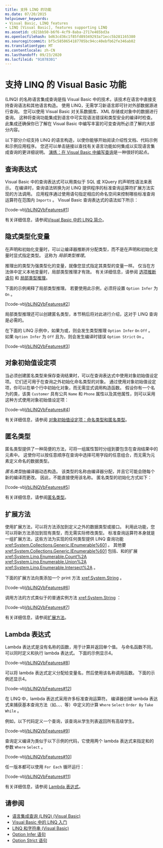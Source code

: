 ```yaml
---
title: 支持 LINQ 的功能
ms.date: 07/20/2015
helpviewer_keywords:
- Visual Basic, LINQ features
- LINQ [Visual Basic], features supporting LINQ
ms.assetid: c821bb50-b6f6-4cf9-8aba-2717e465bd3a
ms.openlocfilehash: bd63cd36c1f85fd89349293a71ecc5b281165380
ms.sourcegitcommit: bf5c5850654187705bc94cc40ebfb62fe346ab02
ms.translationtype: MT
ms.contentlocale: zh-CN
ms.lasthandoff: 09/23/2020
ms.locfileid: "91078301"
---
```

# <a name="visual-basic-features-that-support-linq"></a>支持 LINQ 的 Visual Basic 功能

 (LINQ) 的名称语言集成查询是指 Visual Basic 中的技术，该技术在语言中直接支持查询语法和其他语言构造。 使用 LINQ，无需学习新语言即可针对外部数据源进行查询。 您可以使用 Visual Basic 对关系数据库、XML 存储或对象中的数据进行查询。 这种将查询功能集成到语言中可实现语法错误和类型安全的编译时检查。 此集成还确保你已了解在 Visual Basic 中编写丰富的可变查询所必须了解的大部分内容。  
  
 以下部分介绍支持 LINQ 的语言构造，以使你能够开始阅读介绍性文档、代码示例和示例应用程序。 您还可以单击链接以查找有关语言功能如何集成以实现语言集成查询的更详细说明。 [演练：在 Visual Basic 中编写查询](walkthrough-writing-queries.md)是一种很好的起点。  
  
## <a name="query-expressions"></a>查询表达式  

 Visual Basic 中的查询表达式可以用类似于 SQL 或 XQuery 的声明性语法来表示。 在编译时，查询语法转换为对 LINQ 提供程序的标准查询运算符扩展方法实现的方法调用。 应用程序通过使用语句指定相应的命名空间来控制哪些标准查询运算符在范围内 `Imports` 。 Visual Basic 查询表达式的语法如下所示：  
  
 [!code-vb[VbLINQVbFeatures#1](~/samples/snippets/visualbasic/VS_Snippets_VBCSharp/VbLINQVbFeatures/VB/Class1.vb#1)]  
  
 有关详细信息，请参阅[Visual Basic 中的 LINQ 简介](../../language-features/linq/introduction-to-linq.md)。  
  
## <a name="implicitly-typed-variables"></a>隐式类型化变量  

 在声明和初始化变量时，可以让编译器推断并分配类型，而不是在声明和初始化变量时显式指定类型。 这称为 *局部类型推理*。  
  
 推理出的类型为强类型化的变量，就像您显式指定其类型的变量一样。 仅当在方法体中定义本地变量时，局部类型推理才有效。 有关详细信息，请参阅 [选项推断语句](../../../language-reference/statements/option-infer-statement.md) 和 [局部类型推理](../../language-features/variables/local-type-inference.md)。  
  
 下面的示例阐释了局部类型推理。 若要使用此示例，必须将设置 `Option Infer` 为 `On` 。  
  
 [!code-vb[VbLINQVbFeatures#2](~/samples/snippets/visualbasic/VS_Snippets_VBCSharp/VbLINQVbFeatures/VB/Class1.vb#2)]  
  
 局部类型推理还可以创建匿名类型，本节稍后将对此进行介绍，这对于 LINQ 查询是必需的。  
  
 在下面的 LINQ 示例中，如果为或，则会发生类型推理 `Option Infer` `On` `Off` 。 如果 `Option Infer` 为 `Off` 且为，则会发生编译时错误 `Option Strict` `On` 。  
  
 [!code-vb[VbLINQVbFeatures#3](~/samples/snippets/visualbasic/VS_Snippets_VBCSharp/VbLINQVbFeatures/VB/Class1.vb#3)]  
  
## <a name="object-initializers"></a>对象初始值设定项  

 当必须创建匿名类型来保存查询结果时，可以在查询表达式中使用对象初始值设定项。 它们还可用于在查询之外初始化命名类型的对象。 通过使用对象初始值设定项，你可以在单个行中初始化对象，而无需显式调用构造函数。 假设你有一个名为的类，该类 `Customer` 具有公共 `Name` 和 `Phone` 属性以及其他属性，则可以采用这种方式使用对象初始值设定项：  
  
 [!code-vb[VbLINQVbFeatures#4](~/samples/snippets/visualbasic/VS_Snippets_VBCSharp/VbLINQVbFeatures/VB/Class1.vb#4)]  
  
 有关详细信息，请参阅 [对象初始值设定项：命名类型和匿名类型](../../language-features/objects-and-classes/object-initializers-named-and-anonymous-types.md)。  
  
## <a name="anonymous-types"></a>匿名类型  

 匿名类型提供了一种简便的方法，可将一组属性暂时分组到要包含在查询结果中的元素中。 这使你可以按任意顺序在查询中选择可用字段的任意组合，而无需为元素定义命名的数据类型。  
  
 *匿名类型*由编译器动态构造。 该类型的名称由编译器分配，并且它可能会随每个新的编译而更改。 因此，不能直接使用该名称。 匿名类型的初始化方式如下：  
  
 [!code-vb[VbLINQVbFeatures#5](~/samples/snippets/visualbasic/VS_Snippets_VBCSharp/VbLINQVbFeatures/VB/Class1.vb#5)]  
  
 有关详细信息，请参阅[匿名类型](../../language-features/objects-and-classes/anonymous-types.md)。  
  
## <a name="extension-methods"></a>扩展方法  

 使用扩展方法，可以将方法添加到定义之外的数据类型或接口。 利用此功能，您可以将新方法添加到现有类型，而无需实际修改类型。 标准查询运算符本身就是一组扩展方法，这些方法为实现的任何类型提供 LINQ 查询功能 <xref:System.Collections.Generic.IEnumerable%601> 。 其他要 <xref:System.Collections.Generic.IEnumerable%601> 包括、和的扩展 <xref:System.Linq.Enumerable.Count%2A> <xref:System.Linq.Enumerable.Union%2A> <xref:System.Linq.Enumerable.Intersect%2A> 。  
  
 下面的扩展方法向类添加一个 print 方法 <xref:System.String> 。  
  
 [!code-vb[VbLINQVbFeatures#6](~/samples/snippets/visualbasic/VS_Snippets_VBCSharp/VbLINQVbFeatures/VB/Class1.vb#6)]  
  
 调用方法的方式类似于的普通实例方法 <xref:System.String> ：  
  
 [!code-vb[VbLINQVbFeatures#7](~/samples/snippets/visualbasic/VS_Snippets_VBCSharp/VbLINQVbFeatures/VB/Class1.vb#7)]  
  
 有关详细信息，请参阅[扩展方法](../../language-features/procedures/extension-methods.md)。  
  
## <a name="lambda-expressions"></a>Lambda 表达式  

 Lambda 表达式是没有名称的函数，用于计算并返回单个值。 与命名函数不同，可以同时定义和执行 lambda 表达式。 下面的示例显示4。  
  
 [!code-vb[VbLINQVbFeatures#8](~/samples/snippets/visualbasic/VS_Snippets_VBCSharp/VbLINQVbFeatures/VB/Class1.vb#8)]  
  
 可以将 lambda 表达式定义分配给变量名，然后使用该名称调用函数。 下面的示例还显示4。  
  
 [!code-vb[VbLINQVbFeatures#12](~/samples/snippets/visualbasic/VS_Snippets_VBCSharp/VbLINQVbFeatures/VB/Class1.vb#12)]  
  
 在 LINQ 中，lambda 表达式采用许多标准查询运算符。 编译器创建 lambda 表达式来捕获基本查询方法（如、、、等）中定义的计算 `Where` `Select` `Order By` `Take While` 。  
  
 例如，以下代码定义一个查询，该查询从学生列表返回所有高级学生。  
  
 [!code-vb[VbLINQVbFeatures#9](~/samples/snippets/visualbasic/VS_Snippets_VBCSharp/VbLINQVbFeatures/VB/Class1.vb#9)]  
  
 查询定义编译为类似于以下示例的代码，它使用两个 lambda 表达式来指定和的参数 `Where` `Select` 。  
  
 [!code-vb[VbLINQVbFeatures#10](~/samples/snippets/visualbasic/VS_Snippets_VBCSharp/VbLINQVbFeatures/VB/Class1.vb#10)]  
  
 任一版本都可以使用 `For Each` 循环运行：  
  
 [!code-vb[VbLINQVbFeatures#11](~/samples/snippets/visualbasic/VS_Snippets_VBCSharp/VbLINQVbFeatures/VB/Class1.vb#11)]  
  
 有关详细信息，请参阅 [Lambda 表达式](../../language-features/procedures/lambda-expressions.md)。  
  
## <a name="see-also"></a>请参阅

- [语言集成查询 (LINQ) (Visual Basic)](index.md)
- [Visual Basic 中的 LINQ 入门](getting-started-with-linq.md)
- [LINQ 和字符串 (Visual Basic)](linq-and-strings.md)
- [Option Infer 语句](../../../language-reference/statements/option-infer-statement.md)
- [Option Strict 语句](../../../language-reference/statements/option-strict-statement.md)
